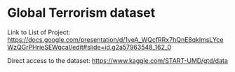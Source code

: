 # Global Terrorism dataset

Link to List of Project:
https://docs.google.com/presentation/d/1veA_WQcfRRx7hQnE8qklmsLYceWzQGrPHrieSEWqcaI/edit#slide=id.g2a57963548_162_0

Direct access to the dataset:
https://www.kaggle.com/START-UMD/gtd/data
